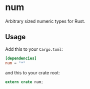 # num

Arbitrary sized numeric types for Rust.

## Usage

Add this to your `Cargo.toml`:

```toml
[dependencies]
num = "*"
```

and this to your crate root:

```rust
extern crate num;
```
